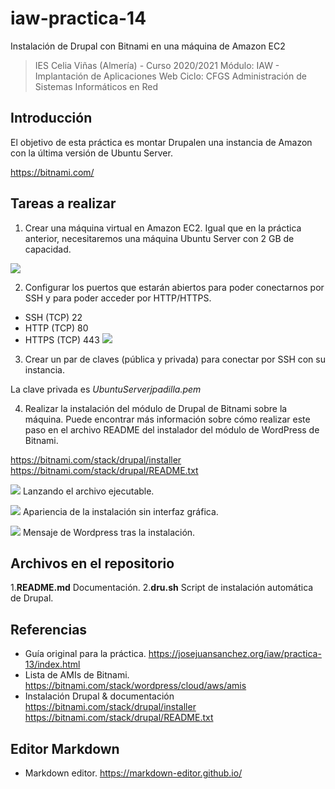 # iaw-practica-14
Instalación de Drupal con Bitnami en una máquina de Amazon EC2


> IES Celia Viñas (Almería) - Curso 2020/2021
Módulo: IAW - Implantación de Aplicaciones Web
Ciclo: CFGS Administración de Sistemas Informáticos en Red

**Introducción**
------------
El objetivo de esta práctica es montar Drupalen una instancia de Amazon con la última versión de Ubuntu Server.

https://bitnami.com/

**Tareas a realizar**
------------
1. Crear una máquina virtual en Amazon EC2. Igual que en la práctica anterior, necesitaremos una máquina Ubuntu Server con 2 GB de capacidad.

![](https://i.imgur.com/gU2pzHo.png)

2. Configurar los puertos que estarán abiertos para poder conectarnos por SSH y para poder acceder por HTTP/HTTPS.

- SSH (TCP) 22
- HTTP (TCP) 80
- HTTPS (TCP) 443
![](https://i.imgur.com/qHfsY0y.png)

3. Crear un par de claves (pública y privada) para conectar por SSH con su instancia.

La clave privada es *UbuntuServerjpadilla.pem*

4. Realizar la instalación del módulo de Drupal de Bitnami sobre la máquina. Puede encontrar más información sobre cómo realizar este paso en el archivo README del instalador del módulo de WordPress de Bitnami.

https://bitnami.com/stack/drupal/installer
https://bitnami.com/stack/drupal/README.txt

![](https://i.imgur.com/rt8aqS8.png)
Lanzando el archivo ejecutable.

![](https://i.imgur.com/dwPcfuD.png)
Apariencia de la instalación sin interfaz gráfica.

![](https://i.imgur.com/5svArJg.png)
Mensaje de Wordpress tras la instalación.


**Archivos en el repositorio**
------------
1.**README.md** Documentación.
2.**dru.sh** Script de instalación automática de Drupal.

**Referencias**
------------
- Guía original para la práctica.
https://josejuansanchez.org/iaw/practica-13/index.html
- Lista de AMIs de Bitnami.
https://bitnami.com/stack/wordpress/cloud/aws/amis
- Instalación Drupal & documentación
https://bitnami.com/stack/drupal/installer
https://bitnami.com/stack/drupal/README.txt


**Editor Markdown**
------------
- Markdown editor.
https://markdown-editor.github.io/

